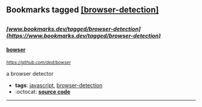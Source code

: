 ## Bookmarks tagged [[browser-detection]](https://www.bookmarks.dev?q=[browser-detection])

_<sup><sup>[www.bookmarks.dev/tagged/browser-detection](https://www.bookmarks.dev/tagged/browser-detection)</sup></sup>_
---
#### [bowser](https://github.com/ded/bowser)
_<sup>https://github.com/ded/bowser</sup>_

a browser detector
* **tags**: [javascript](../tagged/javascript.md), [browser-detection](../tagged/browser-detection.md)
* :octocat: **[source code](https://github.com/ded/bowser)**
---
